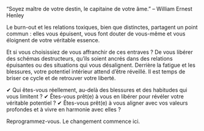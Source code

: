 “Soyez maître de votre destin, le capitaine de votre âme.” – William Ernest Henley

Le burn-out et les relations toxiques, bien que distinctes, partagent un point commun : elles vous épuisent, vous font douter de vous-même et vous éloignent de votre véritable essence.

Et si vous choisissiez de vous affranchir de ces entraves ? De vous libérer des schémas destructeurs, qu’ils soient ancrés dans des relations épuisantes ou des situations qui vous désalignent. Derrière la fatigue et les blessures, votre potentiel intérieur attend d’être réveillé. Il est temps de briser ce cycle et de retrouver votre liberté.

✔ Qui êtes-vous réellement, au-delà des blessures et des habitudes qui vous limitent ?
✔ Êtes-vous prêt(e) à vous en libérer pour révéler votre véritable potentiel ?
✔ Êtes-vous prêt(e) à vous aligner avec vos valeurs profondes et à vivre en harmonie avec elles ?

Reprogrammez-vous. Le changement commence ici.